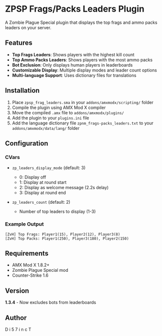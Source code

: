 # ZPSP Frags/Packs Leaders Plugin

A Zombie Plague Special plugin that displays the top frags and ammo packs leaders on your server.

## Features

- **Top Frags Leaders**: Shows players with the highest kill count
- **Top Ammo Packs Leaders**: Shows players with the most ammo packs
- **Bot Exclusion**: Only displays human players in leaderboards
- **Customizable Display**: Multiple display modes and leader count options
- **Multi-language Support**: Uses dictionary files for translations

## Installation

1. Place `zpsp_frag_leaders.sma` in your `addons/amxmodx/scripting/` folder
2. Compile the plugin using AMX Mod X compiler
3. Move the compiled `.amx` file to `addons/amxmodx/plugins/`
4. Add the plugin to your `plugins.ini` file
5. Add the language dictionary file `zpnm_frags-packs_leaders.txt` to your `addons/amxmodx/data/lang/` folder

## Configuration

### CVars

- `zp_leaders_display_mode` (default: 3)
  - 0: Display off
  - 1: Display at round start
  - 2: Display as welcome message (2.2s delay)
  - 3: Display at round end

- `zp_leaders_count` (default: 2)
  - Number of top leaders to display (1-3)

### Example Output
```
[ZvH] Top Frags: Player1(15), Player2(12), Player3(8)
[ZvH] Top Packs: Player1(250), Player3(180), Player2(150)
```

## Requirements

- AMX Mod X 1.8.2+
- Zombie Plague Special mod
- Counter-Strike 1.6

## Version

**1.3.4** - Now excludes bots from leaderboards

## Author

D i 5 7 i n c T